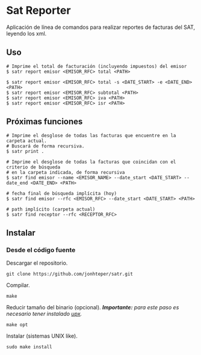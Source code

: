 # Sat Reporter

Aplicación de línea de comandos para realizar reportes de facturas del SAT, leyendo los xml.

## Uso

```
# Imprime el total de facturación (incluyendo impuestos) del emisor
$ satr report emisor <EMISOR_RFC> total <PATH>

$ satr report emisor <EMISOR_RFC> total -s <DATE_START> -e <DATE_END> <PATH>
$ satr report emisor <EMISOR_RFC> subtotal <PATH>
$ satr report emisor <EMISOR_RFC> iva <PATH>
$ satr report emisor <EMISOR_RFC> isr <PATH>
```

## Próximas funciones
```
# Imprime el desglose de todas las facturas que encuentre en la carpeta actual.
# Buscará de forma recursiva.
$ satr print .

# Imprime el desglose de todas la facturas que coincidan con el criterio de búsqueda
# en la carpeta indicada, de forma recursiva
$ satr find emisor --name <EMISOR_NAME> --date_start <DATE_START> --date_end <DATE_END> <PATH>

# fecha final de búsqueda implícita (hoy)
$ satr find emisor --rfc <EMISOR_RFC> --date_start <DATE_START> <PATH>

# path implícito (carpeta actual)
$ satr find receptor --rfc <RECEPTOR_RFC>
```

## Instalar
### Desde el código fuente
Descargar el repositorio.
```
git clone https://github.com/jonhteper/satr.git
```

Compilar.
```
make
```

Reducir tamaño del binario (opcional).
***Importante:** para este paso es necesario tener instalado [upx](https://github.com/upx/upx).*
```
make opt
```

Instalar (sistemas UNIX like).
```
sudo make install
```
